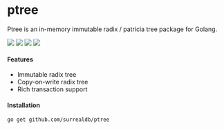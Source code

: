# ptree

Ptree is an in-memory immutable radix / patricia tree package for Golang.

[![](https://img.shields.io/badge/status-1.0.0-ff00bb.svg?style=flat-square)](https://github.com/surrealdb/ptree) [![](https://img.shields.io/badge/godoc-reference-blue.svg?style=flat-square)](https://godoc.org/github.com/surrealdb/ptree) [![](https://goreportcard.com/badge/github.com/surrealdb/ptree?style=flat-square)](https://goreportcard.com/report/github.com/surrealdb/ptree) [![](https://img.shields.io/badge/license-Apache_License_2.0-00bfff.svg?style=flat-square)](https://github.com/surrealdb/ptree) 

#### Features

- Immutable radix tree
- Copy-on-write radix tree
- Rich transaction support

#### Installation

```bash
go get github.com/surrealdb/ptree
```
